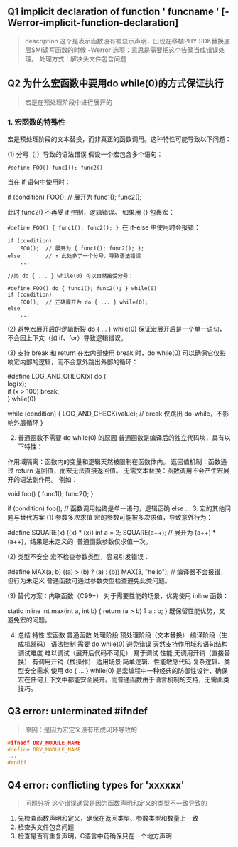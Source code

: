 

## Q1 implicit declaration of function ' funcname  ' [-Werror-implicit-function-declaration]

>  description
这个是表示函数没有被显示声明，出现在移植PHY SDK替换底层SMI读写函数的时候
-Werror 选项：意思是需要把这个告警当成错误处理。
处理方式：解决头文件包含问题

## Q2 为什么宏函数中要用do while(0)的方式保证执行

> 宏是在预处理阶段中进行展开的

### 1. 宏函数的特殊性
宏是预处理阶段的文本替换，而非真正的函数调用。这种特性可能导致以下问题：

(1) 分号（;）导致的语法错误
假设一个宏包含多个语句：

`#define FOO() func1(); func2()​`

当在 if 语句中使用时：


if (condition)
    FOO();  // 展开为 func1(); func2();


此时 func2() 不再受 if 控制，逻辑错误。
如果用 {} 包裹宏：

`#define FOO() { func1(); func2(); }`
​
在 if-else 中使用时会报错：
```
if (condition)
    FOO();  // 展开为 { func1(); func2(); };
else        // ↑ 此处多了一个分号，导致语法错误
    ...
​
//而 do { ... } while(0) 可以自然接受分号：

#define FOO() do { func1(); func2(); } while(0)
if (condition)
    FOO();  // 正确展开为 do { ... } while(0);
else
    ...

```
(2) 避免宏展开后的逻辑断裂
do { ... } while(0) 保证宏展开后是一个单一语句，不会因上下文（如 if、for）导致逻辑错误。

(3) 支持 break 和 return
在宏内部使用 break 时，do while(0) 可以确保它仅影响宏内部的逻辑，而不会意外跳出外部的循环：

#define LOG_AND_CHECK(x) do { \
    log(x); \
    if (x > 100) break; \
} while(0)

while (condition) {
    LOG_AND_CHECK(value);  // break 仅跳出 do-while，不影响外层循环
}
​

2. 普通函数不需要 do while(0) 的原因
普通函数是编译后的独立代码块，具有以下特性：

作用域隔离：函数内的变量和逻辑天然被限制在函数体内。
返回值机制：函数通过 return 返回值，而宏无法直接返回值。
无需文本替换：函数调用不会产生宏展开的语法副作用。
例如：

void foo() {
    func1();
    func2();
}

if (condition)
    foo();  // 函数调用始终是单一语句，逻辑正确
else
    ...
​
3. 宏的其他问题与替代方案
(1) 参数多次求值
宏的参数可能被多次求值，导致意外行为：

#define SQUARE(x) ((x) * (x))
int a = 2;
SQUARE(a++);  // 展开为 (a++) * (a++)，结果是未定义的
​
普通函数参数仅求值一次。

(2) 类型不安全
宏不检查参数类型，容易引发错误：

#define MAX(a, b) ((a) > (b) ? (a) : (b))
MAX(3, "hello");  // 编译器不会报错，但行为未定义
​
普通函数可通过参数类型检查避免此类问题。

(3) 替代方案：内联函数（C99+）
对于需要性能的场景，优先使用 inline 函数：

static inline int max(int a, int b) {
    return (a > b) ? a : b;
}
​
既保留性能优势，又避免宏的问题。

4. 总结
特性	宏函数	普通函数
处理阶段	预处理阶段（文本替换）	编译阶段（生成机器码）
语法控制	需要 do while(0) 避免错误	天然支持作用域和语句结构
调试难度	难以调试（展开后代码不可见）	易于调试
性能	无调用开销（直接替换）	有调用开销（栈操作）
适用场景	简单逻辑、性能敏感代码	复杂逻辑、类型安全需求
使用 do { ... } while(0) 是宏编程中一种经典的防御性设计，确保宏在任何上下文中都能安全展开。而普通函数由于语言机制的支持，无需此类技巧。


## Q3 error: unterminated #ifndef
> 原因：是因为宏定义没有形成闭环导致的

```c
#ifnedf DRV_MODULE_NAME
#define DRV_MODULE_NAME
...
#endif
```

## Q4 error: conflicting types for 'xxxxxx'

> 问题分析
这个错误通常是因为函数声明和定义的类型不一致导致的
1. 先检查函数声明和定义，确保在返回类型、参数类型和数量上一致
2. 检查头文件包含问题
3. 检查是否有重复声明，C语言中药确保只在一个地方声明
